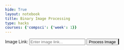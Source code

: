 ```yaml
---
hide: True
layout: notebook
title: Binary Image Processing
type: hacks
courses: {'compsci': {'week': 1}}
---
```


<!DOCTYPE html>
<html lang="en">
<head>
  <meta charset="UTF-8">
  <meta name="viewport" content="width=device-width, initial-scale=1.0">
  <title>Binary Image Processing with JS</title>
</head>
<body>
  <label for="imageLink">Image Link:</label>
  <input type="text" id="imageLink" placeholder="Enter image link...">
  <button onclick="processImage()">Process Image</button>
  <canvas id="canvas" width="300" height="300" style="border:1px solid #000;"></canvas>

  <script>
    document.addEventListener('DOMContentLoaded', function() {
      const canvas = document.getElementById('canvas');
      const ctx = canvas.getContext('2d');

      function drawBinaryImage() {
        ctx.fillStyle = 'white';
        ctx.fillRect(50, 50, 50, 50);
        ctx.fillStyle = 'black';
        ctx.fillRect(150, 150, 50, 50);
      }

      function clearCanvas() {
        ctx.clearRect(0, 0, canvas.width, canvas.height);
      }

      function processImage() {
        const imageLink = document.getElementById('imageLink').value;
        
        if (!imageLink) {
          alert('Please enter an image link.');
          return;
        }

        clearCanvas();

        const proxyUrl = 'https://cors-anywhere.herokuapp.com/';
        const imageUrl = proxyUrl + imageLink;

        const img = new Image();
        img.crossOrigin = 'Anonymous';
        img.src = imageUrl;

        img.onload = function() {
          ctx.drawImage(img, 0, 0, canvas.width, canvas.height);
        };
      }

      drawBinaryImage();
    });
  </script>
</body>
</html>
